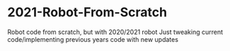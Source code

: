 # 2021-Robot-From-Scratch
Robot code from scratch, but with 2020/2021 robot
Just tweaking current code/implementing previous years code with new updates
